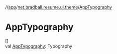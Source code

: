 //[app](../../index.md)/[net.bradball.resume.ui.theme](index.md)/[AppTypography](-app-typography.md)

# AppTypography

[]\
val [AppTypography](-app-typography.md): Typography
